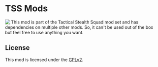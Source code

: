 TSS Mods
===============
<img align="left" src="logo.png">This mod is part of the Tactical Stealth Squad mod set and has dependencies on multiple other mods. So, it can't be used out of the box but feel free to use anything you want.

License
--------
This mod is licensed under the [GPLv2](https://github.com/brainslush/tss_mods/blob/master/LICENSE).